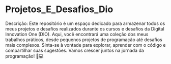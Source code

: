 # Projetos_E_Desafios_Dio
 Descrição: Este repositório é um espaço dedicado para armazenar todos os meus projetos e desafios realizados durante os cursos e desafios da Digital Innovation One (DIO). Aqui, você encontrará uma coleção dos meus trabalhos práticos, desde pequenos projetos de programação até desafios mais complexos. Sinta-se à vontade para explorar, aprender com o código e compartilhar suas sugestões. Vamos crescer juntos na jornada da programação! 🚀💻
